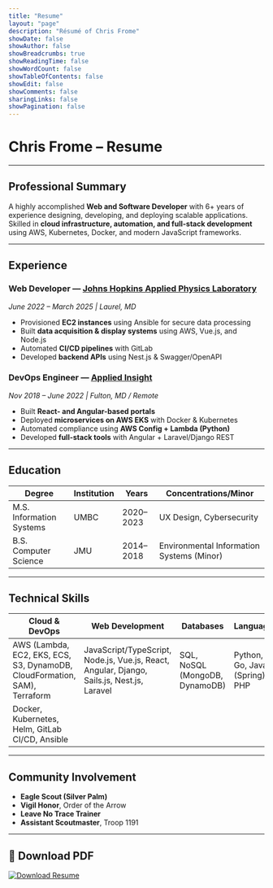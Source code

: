 ```yaml
---
title: "Resume"
layout: "page"
description: "Résumé of Chris Frome"
showDate: false
showAuthor: false
showBreadcrumbs: true
showReadingTime: false
showWordCount: false
showTableOfContents: false
showEdit: false
showComments: false
sharingLinks: false
showPagination: false
---
```


# Chris Frome – Resume

---

## Professional Summary
A highly accomplished **Web and Software Developer** with 6+ years of experience designing, developing, and deploying scalable applications. Skilled in **cloud infrastructure, automation, and full-stack development** using AWS, Kubernetes, Docker, and modern JavaScript frameworks.

---

## Experience

### **Web Developer** — [Johns Hopkins Applied Physics Laboratory](https://www.jhuapl.edu/)  
*June 2022 – March 2025 | Laurel, MD*  
- Provisioned **EC2 instances** using Ansible for secure data processing  
- Built **data acquisition & display systems** using AWS, Vue.js, and Node.js  
- Automated **CI/CD pipelines** with GitLab  
- Developed **backend APIs** using Nest.js & Swagger/OpenAPI  

### **DevOps Engineer** — [Applied Insight](https://www.applied-insight.com/)  
*Nov 2018 – June 2022 | Fulton, MD / Remote*  
- Built **React- and Angular-based portals**  
- Deployed **microservices on AWS EKS** with Docker & Kubernetes  
- Automated compliance using **AWS Config + Lambda (Python)**  
- Developed **full-stack tools** with Angular + Laravel/Django REST  

---

## Education

| Degree | Institution | Years | Concentrations/Minor |
|--------|------------|-------|--------------------|
| M.S. Information Systems | UMBC | 2020–2023 | UX Design, Cybersecurity |
| B.S. Computer Science | JMU | 2014–2018 | Environmental Information Systems (Minor) |

---

## Technical Skills

| Cloud & DevOps | Web Development | Databases | Languages |
|----------------|----------------|-----------|-----------|
| AWS (Lambda, EC2, EKS, ECS, S3, DynamoDB, CloudFormation, SAM), Terraform | JavaScript/TypeScript, Node.js, Vue.js, React, Angular, Django, Sails.js, Nest.js, Laravel | SQL, NoSQL (MongoDB, DynamoDB) | Python, Go, Java (Spring), PHP |
| Docker, Kubernetes, Helm, GitLab CI/CD, Ansible | | | |

---

## Community Involvement
- **Eagle Scout (Silver Palm)**  
- **Vigil Honor**, Order of the Arrow  
- **Leave No Trace Trainer**  
- **Assistant Scoutmaster**, Troop 1191  

---

## 📄 Download PDF
[![Download Resume](https://img.shields.io/badge/Download-PDF-red?style=for-the-badge&logo=adobeacrobatreader)](/ChristopherAFromeResumeWeb.pdf)
